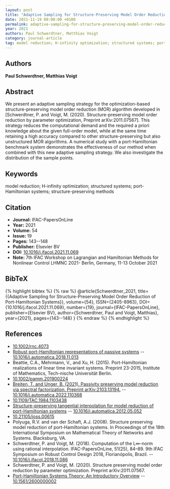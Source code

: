 ```yaml
---
layout: post
title: "Adaptive Sampling for Structure-Preserving Model Order Reduction of Port-Hamiltonian Systems"
date: 2021-11-19 00:00:00 +0100
permalink: adaptive-sampling-for-structure-preserving-model-order-reduction-of-port-hamiltonian-systems
year: 2021
authors: Paul Schwerdtner, Matthias Voigt
category: journal-article
tag: model reduction; H-infinity optimization; structured systems; port-Hamiltonian systems; structure-preserving methods
---
```

 
## Authors
**Paul Schwerdtner, Matthias Voigt**
 
## Abstract
We present an adaptive sampling strategy for the optimization-based structure-preserving model order reduction (MOR) algorithm developed in [Schwerdtner, P. and Voigt, M. (2020). Structure-preserving model order reduction by parameter optimization, Preprint arXiv:2011.07567]. This strategy reduces the computational demand and the required a priori knowledge about the given full-order model, while at the same time retaining a high accuracy compared to other structure-preserving but also unstructured MOR algorithms. A numerical study with a port-Hamiltonian benchmark system demonstrates the effectiveness of our method when combined with this new adaptive sampling strategy. We also investigate the distribution of the sample points.
 
## Keywords
model reduction; H-infinity optimization; structured systems; port-Hamiltonian systems; structure-preserving methods
 
## Citation
- **Journal:** IFAC-PapersOnLine
- **Year:** 2021
- **Volume:** 54
- **Issue:** 19
- **Pages:** 143--148
- **Publisher:** Elsevier BV
- **DOI:** [10.1016/j.ifacol.2021.11.069](https://doi.org/10.1016/j.ifacol.2021.11.069)
- **Note:** 7th IFAC Workshop on Lagrangian and Hamiltonian Methods for Nonlinear Control LHMNC 2021- Berlin, Germany, 11-13 October 2021
 
## BibTeX
{% highlight bibtex %}
{% raw %}
@article{Schwerdtner_2021,
  title={{Adaptive Sampling for Structure-Preserving Model Order Reduction of Port-Hamiltonian Systems}},
  volume={54},
  ISSN={2405-8963},
  DOI={10.1016/j.ifacol.2021.11.069},
  number={19},
  journal={IFAC-PapersOnLine},
  publisher={Elsevier BV},
  author={Schwerdtner, Paul and Voigt, Matthias},
  year={2021},
  pages={143--148}
}
{% endraw %}
{% endhighlight %}
 
## References
- [10.1002/rnc.4073](https://doi.org/10.1002/rnc.4073)
- [Robust port-Hamiltonian representations of passive systems](robust-port-hamiltonian-representations-of-passive-systems) -- [10.1016/j.automatica.2018.11.013](https://doi.org/10.1016/j.automatica.2018.11.013)
- Beattie, C.A., Mehrmann, V., and Xu, H. (2015). Port-Hamiltonian realizations of linear time invariant systems. Preprint 23-2015, Institute of Mathematics, Tech-nische Universität Berlin.
- [10.1002/pamm.201900224](https://doi.org/10.1002/pamm.201900224)
- [Breiten, T. and Unger, B. (2021). Passivity preserving model reduction via spectral factorization. Preprint arXiv:2103.13194.](passivity-preserving-model-reduction-via-spectral-factorization) -- [10.1016/j.automatica.2022.110368](https://doi.org/10.1016/j.automatica.2022.110368)
- [10.1109/TAC.1984.1103438](https://doi.org/10.1109/TAC.1984.1103438)
- [Structure-preserving tangential interpolation for model reduction of port-Hamiltonian systems](structure-preserving-tangential-interpolation-for-model-reduction-of-port-hamiltonian-systems) -- [10.1016/j.automatica.2012.05.052](https://doi.org/10.1016/j.automatica.2012.05.052)
- [10.21105/joss.00615](https://doi.org/10.21105/joss.00615)
- Polyuga, R.V. and van der Schaft, A.J. (2008). Structure preserving model reduction of port-Hamiltonian systems. In Proceedings of the 18th International Symposium on Mathematical Theory of Networks and Systems. Blacksburg, VA.
- Schwerdtner, P. and Voigt, M. (2018). Computation of the L∞-norm using rational interpolation. IFAC-PapersOnLine, 51(25), 84–89. 9th IFAC Symposium on Robust Control Design 2018, Florianópolis, Brazil. -- [10.1016/j.ifacol.2018.11.086](https://doi.org/10.1016/j.ifacol.2018.11.086)
- Schwerdtner, P. and Voigt, M. (2020). Structure preserving model order reduction by parameter optimization. Preprint arXiv:2011.07567.
- [Port-Hamiltonian Systems Theory: An Introductory Overview](port-hamiltonian-systems-theory-an-introductory-overview-journal) -- [10.1561/2600000002](https://doi.org/10.1561/2600000002)

